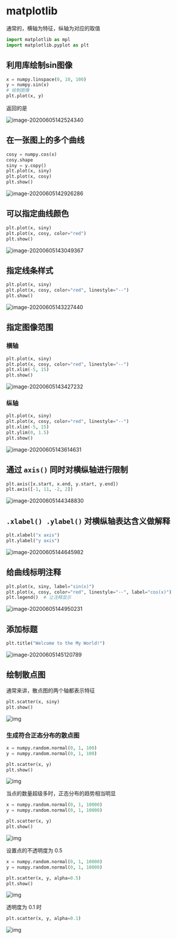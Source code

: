 # matplotlib

通常的，横轴为特征，纵轴为对应的取值

```python
import matplotlib as mpl
import matplotlib.pyplot as plt
```

## 利用库绘制sin图像

```python
x = numpy.linspace(0, 10, 100)
y = numpy.sin(x)
# 绘制图像
plt.plot(x, y)
```

返回的是

![image-20200605142524340](img/image-20200605142524340.png)



## 在一张图上的多个曲线

```python
cosy = numpy.cos(x)
cosy.shape
siny = y.copy()
plt.plot(x, siny)
plt.plot(x, cosy)
plt.show()
```

![image-20200605142926286](img/image-20200605142926286.png)



## 可以指定曲线颜色

```python
plt.plot(x, siny)
plt.plot(x, cosy, color="red")
plt.show()
```

![image-20200605143049367](img/image-20200605143049367.png)



## 指定线条样式

```python
plt.plot(x, siny)
plt.plot(x, cosy, color="red", linestyle="--")
plt.show()
```

![image-20200605143227440](img/image-20200605143227440.png)



## 指定图像范围

### 横轴

```python
plt.plot(x, siny)
plt.plot(x, cosy, color="red", linestyle="--")
plt.xlim(-5, 15)
plt.show()
```

![image-20200605143427232](img/image-20200605143427232.png)

### 纵轴

```python
plt.plot(x, siny)
plt.plot(x, cosy, color="red", linestyle="--")
plt.xlim(-5, 15)
plt.ylim(0, 1.5)
plt.show()
```

![image-20200605143614631](img/image-20200605143614631.png)



## 通过 `axis()` 同时对横纵轴进行限制

```python
plt.axis([x.start, x.end, y.start, y.end])
plt.axis([-1, 11, -2, 2])
```

![image-20200605144348830](img/image-20200605144348830.png)



## `.xlabel() .ylabel()`  对横纵轴表达含义做解释

```python
plt.xlabel("x axis")
plt.ylabel("y axis")
```

![image-20200605144645982](img/image-20200605144645982.png)



## 给曲线标明注释

```python
plt.plot(x, siny, label="sin(x)")
plt.plot(x, cosy, color="red", linestyle="--", label="cos(x)")
plt.legend()  # 让注释显示
```

![image-20200605144950231](img/image-20200605144950231.png)



## 添加标题

```python
plt.title("Welcome to the My World!")
```

![image-20200605145120789](img/image-20200605145120789.png)



## 绘制散点图

通常来讲，散点图的两个轴都表示特征

```python
plt.scatter(x, siny)
plt.show()
```

![img](img/img.png)



### 生成符合正态分布的散点图

```python
x = numpy.random.normal(0, 1, 100)
y = numpy.random.normal(0, 1, 100)

plt.scatter(x, y)
plt.show()
```

![img](img/img1.png)

当点的数量超级多时，正态分布的趋势相当明显

```python
x = numpy.random.normal(0, 1, 10000)
y = numpy.random.normal(0, 1, 10000)

plt.scatter(x, y)
plt.show()
```

![img](img/img2.png)

设置点的不透明度为 0.5

```python
x = numpy.random.normal(0, 1, 10000)
y = numpy.random.normal(0, 1, 10000)

plt.scatter(x, y, alpha=0.5)
plt.show()
```

![img](img/im2g.png)

透明度为 0.1 时

```python
plt.scatter(x, y, alpha=0.1)
```

![img](img/im4g.png)